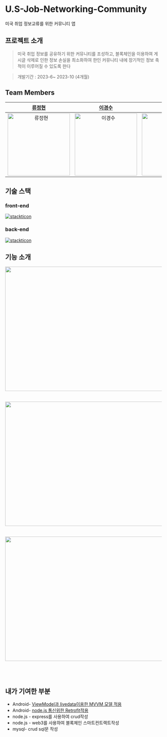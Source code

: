 # U.S-Job-Networking-Community
미국 취업 정보교류를 위한 커뮤니티 앱
<br/>

## 프로젝트 소개
>미국 취업 정보를 공유하기 위한 커뮤니티를 조성하고, 블록체인을 이용하여 게시글 삭제로 인한 정보 손실을 최소화하여 한인 커뮤니티 내에 장기적인 정보 축적이 이루어질 수 있도록 한다

>개발기간 : 2023-6~ 2023-10 (4개월)
>

## Team Members
[류정현](https://github.com/JungHyun-Ryoo)| [이경수](https://github.com/qwelks) | [김민지](https://github.com/min20ta)
| :-----: | :-----: | :------: |
| <img src="https://avatars.githubusercontent.com/u/109725457?v=4" width=200px alt="류정현"/> | <img src="https://avatars.githubusercontent.com/u/134033584?v=4" width=200px alt="이경수"/> | <img src="https://avatars.githubusercontent.com/u/127599615?v=4" width=200px alt="김민지"/> |

  
## 기술 스택
### front-end
[![stackticon](https://firebasestorage.googleapis.com/v0/b/stackticon-81399.appspot.com/o/images%2F1725374901355?alt=media&token=130724f5-9236-42ed-b894-bbbc44721cad)](https://github.com/msdio/stackticon)
### back-end
[![stackticon](https://firebasestorage.googleapis.com/v0/b/stackticon-81399.appspot.com/o/images%2F1725375000168?alt=media&token=be866dec-3149-4219-a79b-4e3d0c383dff)](https://github.com/msdio/stackticon)

## 기능 소개
<img src="https://github.com/user-attachments/assets/186a7195-1930-40b7-af7f-872d162cce1b" width="750" height="400"/>
<br/>
<br/>
<br/>

<img src="https://github.com/user-attachments/assets/d5deef2c-1543-4cc0-a2e4-29ad81b404ba" width="750" height="400"/>
<br/>
<br/>
<br/>
<img src="https://github.com/user-attachments/assets/a6963af5-6c1f-45d1-bd53-b951b2403ad6" width="650" height="400"/>
<br/>
<br/>
<br/>
<br/>

## 내가 기여한 부분
- Android- [ViewModel과 livedata이용한 MVVM 모델 적용](https://github.com/min20ta/U.S-Job-Networking-Community/wiki/MVVM-%ED%8C%A8%ED%84%B4-(Model,-View,-ViewModel)-%EC%A0%81%EC%9A%A9)
- Android- [node.js 통신위한 Retrofit적용]((https://github.com/min20ta/U.S-Job-Networking-Community/wiki/node.js-%ED%86%B5%EC%8B%A0%EC%9C%84%ED%95%9C-Retrofit%EC%A0%81%EC%9A%A9))
- node.js - express를 사용하여 crud작성
- node.js - web3를 사용하여 블록체인 스마트컨트랙트작성
- mysql- crud sql문 작성

